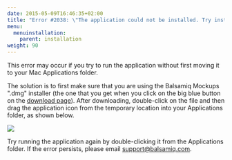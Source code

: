 ```yaml
---
date: 2015-05-09T16:46:35+02:00
title: "Error #2038: \"The application could not be installed. Try installing it again. If the problem persists, contact the application author.\""
menu:
  menuinstallation:
    parent: installation
weight: 90
---
```

This error may occur if you try to run the application without first moving it to your Mac Applications folder.

The solution is to first make sure that you are using the Balsamiq Mockups ".dmg" installer (the one that you get when you click on the big blue button on the [download page](https://balsamiq.com/download/)). After downloading, double-click on the file and then drag the application icon from the temporary location into your Applications folder, as shown below.

![](https://media.balsamiq.com/img/support/installation/move-application.png)

Try running the application again by double-clicking it from the Applications folder. If the error persists, please email [support@balsamiq.com](mailto:support@balsamiq.com).
